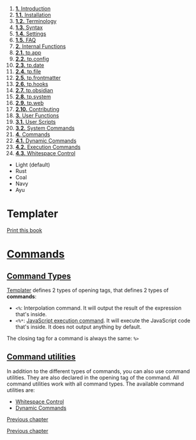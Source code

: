 1. [**1.** Introduction](introduction)
1. [**1.1.** Installation](installation)
2. [**1.2.** Terminology](terminology)
3. [**1.3.** Syntax](syntax)
4. [**1.4.** Settings](settings)
5. [**1.5.** FAQ](faq)
3. [**2.** Internal Functions](Atlas/Knowledge/tools/obsidian/Templater/Templater%20doc/internal-functions/overview)
01. [**2.1.** tp.app](app-module)
02. [**2.2.** tp.config](config-module)
03. [**2.3.** tp.date](date-module)
04. [**2.4.** tp.file](file-module)
05. [**2.5.** tp.frontmatter](frontmatter-module)
06. [**2.6.** tp.hooks](hooks-module)
07. [**2.7.** tp.obsidian](obsidian-module)
08. [**2.8.** tp.system](system-module)
09. [**2.9.** tp.web](web-module)
10. [**2.10.** Contributing](contribute)
5. [**3.** User Functions](Atlas/Knowledge/tools/obsidian/Templater/Templater%20doc/user-functions/overview)
1. [**3.1.** User Scripts](script-user-functions)
2. [**3.2.** System Commands](system-user-functions)
7. [**4.** Commands](Atlas/Knowledge/tools/obsidian/Templater/Templater%20doc/commands/overview)
1. [**4.1.** Dynamic Commands](dynamic-command)
2. [**4.2.** Execution Commands](execution-command)
3. [**4.3.** Whitespace Control](whitespace-control)

- Light (default)
- Rust
- Coal
- Navy
- Ayu

# Templater

[Print this book](print)

# [Commands](Atlas/Knowledge/tools/obsidian/Templater/Templater%20doc/commands/overview)

## [Command Types](Atlas/Knowledge/tools/obsidian/Templater/Templater%20doc/commands/overview)

[Templater](https://github.com/SilentVoid13/Templater) defines 2 types of opening tags, that defines 2 types of **commands**:

- `<%`: Interpolation command. It will output the result of the expression that's inside.
- `<%*`: [JavaScript execution command](execution-command). It will execute the JavaScript code that's inside. It does not output anything by default.

The closing tag for a command is always the same: `%>`

## [Command utilities](Atlas/Knowledge/tools/obsidian/Templater/Templater%20doc/commands/overview)

In addition to the different types of commands, you can also use command utilities. They are also declared in the opening tag of the command. All command utilities work with all command types. The available command utilities are:

- [Whitespace Control](whitespace-control)
- [Dynamic Commands](dynamic-command)

[Previous chapter](system-user-functions)

[Previous chapter](system-user-functions)

